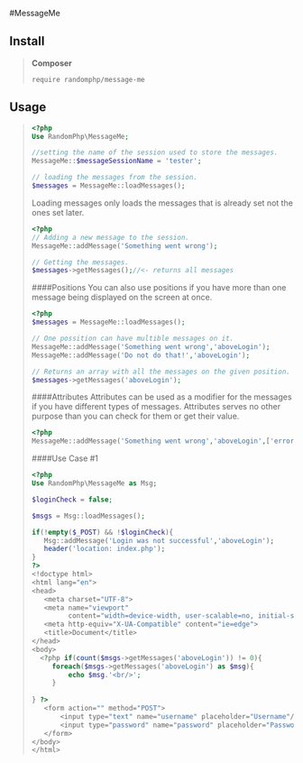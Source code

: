 #MessageMe

## Install
> **Composer**
> ```
> require randomphp/message-me
>```

## Usage
>```php
><?php
>Use RandomPhp\MessageMe;
> 
>//setting the name of the session used to store the messages.
>MessageMe::$messageSessionName = 'tester';
> 
>// loading the messages from the session.
>$messages = MessageMe::loadMessages();
>```
>Loading messages only loads the messages that is already set not the ones set later.
>```php
><?php
>// Adding a new message to the session.
>MessageMe::addMessage('Something went wrong');
> 
>// Getting the messages.
>$messages->getMessages();//<- returns all messages
>```
>####Positions
>You can also use positions if you have more than one message being displayed on the screen at once.
>
>```php
><?php
>$messages = MessageMe::loadMessages();
> 
>// One possition can have multible messages on it.
>MessageMe::addMessage('Something went wrong','aboveLogin');
>MessageMe::addMessage('Do not do that!','aboveLogin');
> 
>// Returns an array with all the messages on the given position.
>$messages->getMessages('aboveLogin');
>```
>####Attributes
>Attributes can be used as a modifier for the messages if you have different types of messages.
>Attributes serves no other purpose than you can check for them or get their value.
>```php
><?php
>MessageMe::addMessage('Something went wrong','aboveLogin',['error' => true]);
>```
>####Use Case #1
>```php
><?php
>Use RandomPhp\MessageMe as Msg;
> 
>$loginCheck = false;
> 
>$msgs = Msg::loadMessages();
> 
>if(!empty($_POST) && !$loginCheck){
>    Msg::addMessage('Login was not successful','aboveLogin');
>    header('location: index.php');
>}
>?>
><!doctype html>
><html lang="en">
><head>
>    <meta charset="UTF-8">
>    <meta name="viewport"
>          content="width=device-width, user-scalable=no, initial-scale=1.0, maximum-scale=1.0, minimum-scale=1.0">
>    <meta http-equiv="X-UA-Compatible" content="ie=edge">
>    <title>Document</title>
></head>
><body>
>   <?php if(count($msgs->getMessages('aboveLogin')) != 0){
>      foreach($msgs->getMessages('aboveLogin') as $msg){
>          echo $msg.'<br/>';
>      } 
>   
>} ?>
>    <form action="" method="POST">
>        <input type="text" name="username" placeholder="Username"/>
>        <input type="password" name="password" placeholder="Password"/>
>    </form>
></body>
></html>
>```